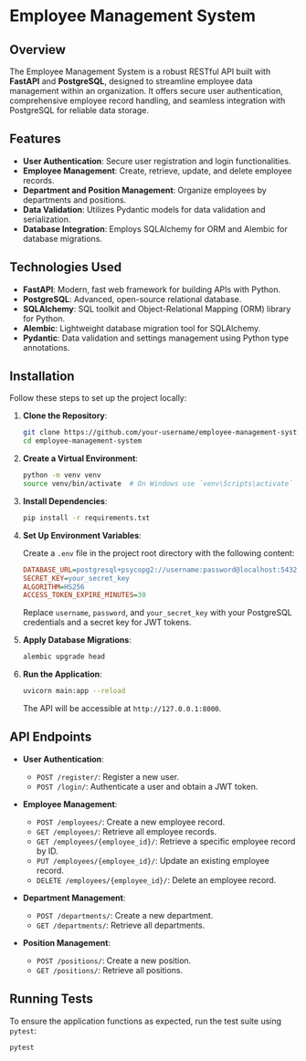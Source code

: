 # Employee Management System

## Overview

The Employee Management System is a robust RESTful API built with **FastAPI** and **PostgreSQL**, designed to streamline employee data management within an organization. It offers secure user authentication, comprehensive employee record handling, and seamless integration with PostgreSQL for reliable data storage.

## Features

- **User Authentication**: Secure user registration and login functionalities.
- **Employee Management**: Create, retrieve, update, and delete employee records.
- **Department and Position Management**: Organize employees by departments and positions.
- **Data Validation**: Utilizes Pydantic models for data validation and serialization.
- **Database Integration**: Employs SQLAlchemy for ORM and Alembic for database migrations.

## Technologies Used

- **FastAPI**: Modern, fast web framework for building APIs with Python.
- **PostgreSQL**: Advanced, open-source relational database.
- **SQLAlchemy**: SQL toolkit and Object-Relational Mapping (ORM) library for Python.
- **Alembic**: Lightweight database migration tool for SQLAlchemy.
- **Pydantic**: Data validation and settings management using Python type annotations.

## Installation

Follow these steps to set up the project locally:

1. **Clone the Repository**:

    ```sh
    git clone https://github.com/your-username/employee-management-system.git
    cd employee-management-system
    ```

2. **Create a Virtual Environment**:

    ```sh
    python -m venv venv
    source venv/bin/activate  # On Windows use `venv\Scripts\activate`
    ```

3. **Install Dependencies**:

    ```sh
    pip install -r requirements.txt
    ```

4. **Set Up Environment Variables**:

    Create a `.env` file in the project root directory with the following content:

    ```ini
    DATABASE_URL=postgresql+psycopg2://username:password@localhost:5432/employee_management
    SECRET_KEY=your_secret_key
    ALGORITHM=HS256
    ACCESS_TOKEN_EXPIRE_MINUTES=30
    ```

    Replace `username`, `password`, and `your_secret_key` with your PostgreSQL credentials and a secret key for JWT tokens.

5. **Apply Database Migrations**:

    ```sh
    alembic upgrade head
    ```

6. **Run the Application**:

    ```sh
    uvicorn main:app --reload
    ```

    The API will be accessible at `http://127.0.0.1:8000`.

## API Endpoints

- **User Authentication**:
    - `POST /register/`: Register a new user.
    - `POST /login/`: Authenticate a user and obtain a JWT token.

- **Employee Management**:
    - `POST /employees/`: Create a new employee record.
    - `GET /employees/`: Retrieve all employee records.
    - `GET /employees/{employee_id}/`: Retrieve a specific employee record by ID.
    - `PUT /employees/{employee_id}/`: Update an existing employee record.
    - `DELETE /employees/{employee_id}/`: Delete an employee record.

- **Department Management**:
    - `POST /departments/`: Create a new department.
    - `GET /departments/`: Retrieve all departments.

- **Position Management**:
    - `POST /positions/`: Create a new position.
    - `GET /positions/`: Retrieve all positions.

## Running Tests

To ensure the application functions as expected, run the test suite using `pytest`:

```sh
pytest
